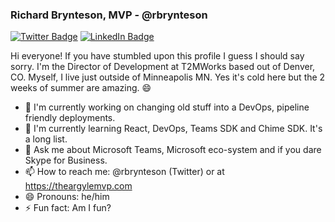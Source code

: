 ### Richard Brynteson, MVP - @rbrynteson

[![Twitter Badge](https://img.shields.io/twitter/follow/rbrynteson?style=social)](https://twitter.com/rbrynteson)
[![LinkedIn Badge](https://img.shields.io/badge/LinkedIn-Profile-informational?style=flat&logo=linkedin&logoColor=white&color=0D76A8)](https://www.linkedin.com/in/richardbrynteson/)


Hi everyone!  If you have stumbled upon this profile I guess I should say sorry.  I'm the Director of Development at T2MWorks based out of Denver, CO.  Myself, I live just outside of Minneapolis MN.  Yes it's cold here but the 2 weeks of summer are amazing.  😄

- 🔭 I'm currently working on changing old stuff into a DevOps, pipeline friendly deployments.
- 🌱 I'm currently learning React, DevOps, Teams SDK and Chime SDK.  It's a long list.
- 💬 Ask me about Microsoft Teams, Microsoft eco-system and if you dare Skype for Business.
- 📫 How to reach me: @rbrynteson (Twitter) or at https://theargylemvp.com
- 😄 Pronouns: he/him
- ⚡ Fun fact: Am I fun?



